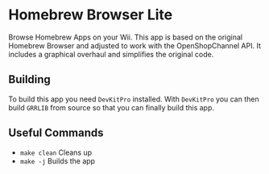 # Homebrew Browser Lite

Browse Homebrew Apps on your Wii.
This app is based on the original Homebrew Browser and adjusted to work with the OpenShopChannel API.
It includes a graphical overhaul and simplifies the original code.

## Building

To build this app you need `DevKitPro` installed.
With `DevKitPro` you can then build `GRRLIB` from source so that you can finally build this app.

## Useful Commands
- `make clean` Cleans up
- `make -j` Builds the app
